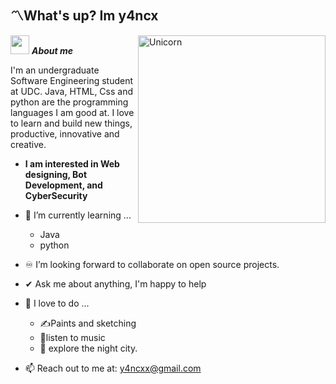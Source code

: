 ## 〽️What's up? Im y4ncx

<img align="right" width=300px alt="Unicorn" src="https://i.pinimg.com/736x/28/d5/c2/28d5c2e4000620cde0c63d790f03c362.jpg" />

<img src="https://media.tenor.com/jeYb8iK3YfsAAAAj/skull-skullgif.gif" width="30px">&nbsp;***About me***

I'm an undergraduate Software Engineering student at UDC. Java, HTML, Css and python are the programming languages I am good at. I love to learn and build new things, productive, innovative and creative.
* **I am interested in Web designing, Bot Development, and CyberSecurity**
- 💫 I’m currently learning ...
  - Java
  - python
- ♾️ I’m looking forward to collaborate on open source projects.
- ✔ Ask me about anything, I'm happy to help<br>
- 💫 I love to do ...
  - ✍️Paints and sketching
  - 🎵listen to music
  - 🌃 explore the night city.
  
- 📫 Reach out to me at: <a href="y4ncxx@gmail.com">y4ncxx@gmail.com</a>

<!--
**y4ncx/y4ncx** is a ✨ _special_ ✨ repository because its `README.md` (this file) appears on your GitHub profile.

Here are some ideas to get you started:

- 🔭 I’m currently working on ...
- 🌱 I’m currently learning ...
- 👯 I’m looking to collaborate on ...
- 🤔 I’m looking for help with ...
- 💬 Ask me about ...
- 📫 How to reach me: ...
- 😄 Pronouns: ...
- ⚡ Fun fact: ...
-->
